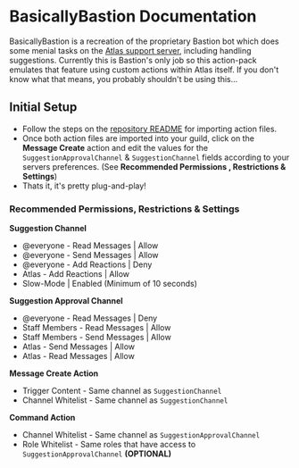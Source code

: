 # BasicallyBastion Documentation
BasicallyBastion is a recreation of the proprietary Bastion bot which does some menial tasks on the [Atlas support server](https://atlasbot.xyz/support), including handling suggestions. Currently this is Bastion's only job so this action-pack emulates that feature using custom actions within Atlas itself. If you don't know what that means, you probably shouldn't be using this...

## Initial Setup
* Follow the steps on the [repository README](https://github.com/doddsy/atlas-custom-actions/blob/master/README.md) for importing action files.
* Once both action files are imported into your guild, click on the **Message Create** action and edit the values for the `SuggestionApprovalChannel` & `SuggestionChannel` fields according to your servers preferences. (See **Recommended Permissions , Restrictions & Settings**)
* Thats it, it's pretty plug-and-play!

### Recommended Permissions, Restrictions & Settings
**Suggestion Channel**
* @everyone - Read Messages | Allow
* @everyone - Send Messages | Allow
* @everyone - Add Reactions | Deny
* Atlas - Add Reactions | Allow
* Slow-Mode | Enabled (Minimum of 10 seconds)

**Suggestion Approval Channel**
* @everyone - Read Messages | Deny
* Staff Members - Read Messages | Allow
* Staff Members - Send Messages | Allow
* Atlas - Send Messages | Allow
* Atlas - Read Messages | Allow

**Message Create Action**
* Trigger Content - Same channel as `SuggestionChannel`
* Channel Whitelist - Same channel as `SuggestionChannel`

**Command Action**
* Channel Whitelist - Same channel as `SuggestionApprovalChannel`
* Role Whitelist - Same roles that have access to `SuggestionApprovalChannel` **(OPTIONAL)**
